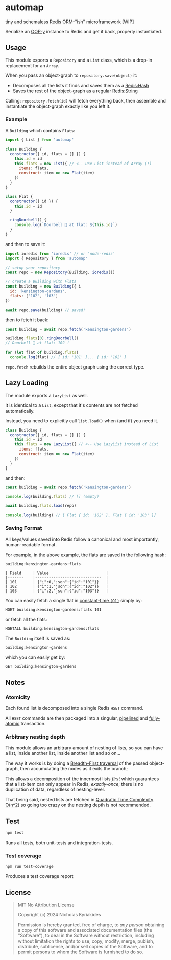 # automap
tiny and schemaless Redis ORM-"ish" microframework [WIP]

Serialize an [OOP-y][oop] instance to Redis and get it back, properly
instantiated.

## Usage

This module exports a `Repository` and a `List` class, which is a drop-in
replacement for an `Array`.

When you pass an object-graph to `repository.save(object)` it:

- Decomposes all the lists it finds and saves them as a
  [Redis:Hash][redis-hash]
- Saves the rest of the object-graph as a regular [Redis:String][redis-string]

Calling: `repository.fetch(id)` will fetch everything back, then assemble
and instantiate the object-graph exactly like you left it.

### Example

A `Building` which contains `Flats`:

```js
import { List } from 'automap'

class Building {
  constructor({ id, flats = [] }) {
    this.id = id
    this.flats = new List({ // <-- Use List instead of Array (!)
      items: flats,
      construct: item => new Flat(item)
    })
  }
}

class Flat {
  constructor({ id }) {
    this.id = id
  }

  ringDoorbell() {
    console.log(`Doorbell 🔔 at flat: ${this.id}`)
  }
}
```

and then to save it:

```js
import ioredis from 'ioredis' // or 'node-redis'
import { Repository } from 'automap'

// setup your repository
const repo = new Repository(Building, ioredis())

// create a Building with Flats
const building = new Building({ i
  id: 'kensington-gardens',
  flats: ['102', '103']
})

await repo.save(building) // saved!
```

then to fetch it back:

```js
const building = await repo.fetch('kensington-gardens')

building.flats[0].ringDoorbell()
// Doorbell 🔔 at flat: 102 !

for (let flat of building.flats)
  console.log(flat) // { id: '101' }... { id: '102' }
```

`repo.fetch` rebuilds the entire object graph using the correct type.

## Lazy Loading

The module exports a `LazyList` as well.

It is identical to a `List`, except that it's contents are not fetched
automatically.

Instead, you need to explicitly call `list.load()` when (and if) you need
it.

```js
class Building {
  constructor({ id, flats = [] }) {
    this.id = id
    this.flats = new LazyList({ // <-- Use LazyList instead of List
      items: flats,
      construct: item => new Flat(item)
    })
  }
}
```

and then:

```js
const building = await repo.fetch('kensington-gardens')

console.log(building.flats) // [] (empty)

await building.flats.load(repo)

console.log(building) // [ Flat { id: '102' }, Flat { id: '103' }]
```

### Saving Format

All keys/values saved into Redis follow a canonical and most importantly,
human-readable format.

For example, in the above example, the flats are saved in the following hash:

```
building:kensington-gardens:flats

| Field 	| Value                       	|
|-------	|-----------------------------	|
| 101   	| {"i":0,"json":{"id":"101"}} 	|
| 102   	| {"i":1,"json":{"id":"102"}} 	|
| 103   	| {"i":2,"json":{"id":"103"}} 	|
```

You can easily fetch a single flat in [constant-time `(O1)`][const]
simply by:

```
HGET building:kensington-gardens:flats 101
```

or fetch all the flats:

```
HGETALL building:kensington-gardens:flats
```

The `Building` itself is saved as:


```
building:kensington-gardens
```

which you can easily get by:

```
GET building:kensington-gardens
```

## Notes

### Atomicity

Each found list is decomposed into a single Redis `HSET` command.

All `HSET` commands are then packaged into a singular, [pipelined][pipe] and
[fully-atomic][atomic] transaction.

### Arbitrary nesting depth

This module allows an arbitrary amount of nesting of lists, so you can
have a list, inside another list, inside another list and so on...

The way it works is by doing a [Breadth-First traversal][bfs] of the passed
object-graph, then accumulating the nodes as it exits the branch;

This allows a decomposition of the innermost lists *first* which guarantees
that a list-item can only appear in Redis, *exactly-once*; there
is no duplication of data, regardless of nesting-level.

That being said, nested lists are fetched in
[Quadratic Time Complexity O(n^2)][qtc] so going too crazy on the nesting
depth is not recommended.


[test-workflow-badge]: https://github.com/nicholaswmin/automap/actions/workflows/tests.yml/badge.svg
[ci-test]: https://github.com/nicholaswmin/automap/actions/workflows/tests.yml

[oop]: https://en.wikipedia.org/wiki/Object-oriented_programming
[redis]: https://redis.io/
[atomic]: https://en.wikipedia.org/wiki/Atomicity_(database_systems)
[pipe]: https://en.wikipedia.org/wiki/HTTP_pipelining

## Test

```bash
npm test
```

Runs all tests, both unit-tests and integration-tests.

### Test coverage

```bash
npm run test-coverage
```

Produces a test coverage report


## License

> MIT No Attribution License
>
> Copyright (c) 2024 Nicholas Kyriakides
>
> Permission is hereby granted, free of charge, to *any person* obtaining a copy
> of this software and associated documentation files (the "Software"), to deal
> in the Software without restriction, including without limitation the rights
> to use, copy, modify, merge, publish, distribute, sublicense, and/or sell
> copies of the Software, and to permit persons to whom the Software is
> furnished to do so.


[redis-hash]: https://redis.io/docs/latest/develop/data-types/hashes/
[redis-string]: https://redis.io/docs/latest/develop/data-types/strings/
[bfs]: https://en.wikipedia.org/wiki/Breadth-first_search
[const]: https://en.wikipedia.org/wiki/Time_complexity#Constant_time
[qtc]: https://en.wikipedia.org/wiki/Time_complexity#Sub-quadratic_time
